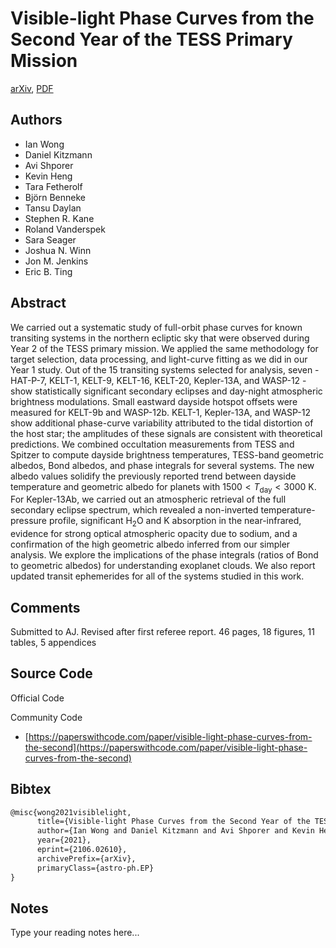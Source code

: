 
# Visible-light Phase Curves from the Second Year of the TESS Primary Mission

[arXiv](https://arxiv.org/abs/2106.02610), [PDF](https://arxiv.org/pdf/2106.02610.pdf)

## Authors

- Ian Wong
- Daniel Kitzmann
- Avi Shporer
- Kevin Heng
- Tara Fetherolf
- Björn Benneke
- Tansu Daylan
- Stephen R. Kane
- Roland Vanderspek
- Sara Seager
- Joshua N. Winn
- Jon M. Jenkins
- Eric B. Ting

## Abstract

We carried out a systematic study of full-orbit phase curves for known transiting systems in the northern ecliptic sky that were observed during Year 2 of the TESS primary mission. We applied the same methodology for target selection, data processing, and light-curve fitting as we did in our Year 1 study. Out of the 15 transiting systems selected for analysis, seven - HAT-P-7, KELT-1, KELT-9, KELT-16, KELT-20, Kepler-13A, and WASP-12 - show statistically significant secondary eclipses and day-night atmospheric brightness modulations. Small eastward dayside hotspot offsets were measured for KELT-9b and WASP-12b. KELT-1, Kepler-13A, and WASP-12 show additional phase-curve variability attributed to the tidal distortion of the host star; the amplitudes of these signals are consistent with theoretical predictions. We combined occultation measurements from TESS and Spitzer to compute dayside brightness temperatures, TESS-band geometric albedos, Bond albedos, and phase integrals for several systems. The new albedo values solidify the previously reported trend between dayside temperature and geometric albedo for planets with $1500<T_{\mathrm{day}}<3000$ K. For Kepler-13Ab, we carried out an atmospheric retrieval of the full secondary eclipse spectrum, which revealed a non-inverted temperature-pressure profile, significant H$_{2}$O and K absorption in the near-infrared, evidence for strong optical atmospheric opacity due to sodium, and a confirmation of the high geometric albedo inferred from our simpler analysis. We explore the implications of the phase integrals (ratios of Bond to geometric albedos) for understanding exoplanet clouds. We also report updated transit ephemerides for all of the systems studied in this work.

## Comments

Submitted to AJ. Revised after first referee report. 46 pages, 18 figures, 11 tables, 5 appendices

## Source Code

Official Code



Community Code

- [https://paperswithcode.com/paper/visible-light-phase-curves-from-the-second](https://paperswithcode.com/paper/visible-light-phase-curves-from-the-second)

## Bibtex

```tex
@misc{wong2021visiblelight,
      title={Visible-light Phase Curves from the Second Year of the TESS Primary Mission}, 
      author={Ian Wong and Daniel Kitzmann and Avi Shporer and Kevin Heng and Tara Fetherolf and Björn Benneke and Tansu Daylan and Stephen R. Kane and Roland Vanderspek and Sara Seager and Joshua N. Winn and Jon M. Jenkins and Eric B. Ting},
      year={2021},
      eprint={2106.02610},
      archivePrefix={arXiv},
      primaryClass={astro-ph.EP}
}
```

## Notes

Type your reading notes here...

